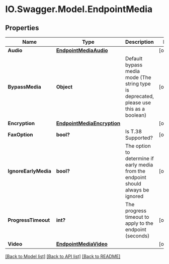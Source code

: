 # IO.Swagger.Model.EndpointMedia
## Properties

Name | Type | Description | Notes
------------ | ------------- | ------------- | -------------
**Audio** | [**EndpointMediaAudio**](EndpointMediaAudio.md) |  | [optional] 
**BypassMedia** | **Object** | Default bypass media mode (The string type is deprecated, please use this as a boolean) | [optional] 
**Encryption** | [**EndpointMediaEncryption**](EndpointMediaEncryption.md) |  | [optional] 
**FaxOption** | **bool?** | Is T.38 Supported? | [optional] 
**IgnoreEarlyMedia** | **bool?** | The option to determine if early media from the endpoint should always be ignored | [optional] 
**ProgressTimeout** | **int?** | The progress timeout to apply to the endpoint (seconds) | [optional] 
**Video** | [**EndpointMediaVideo**](EndpointMediaVideo.md) |  | [optional] 

[[Back to Model list]](../README.md#documentation-for-models) [[Back to API list]](../README.md#documentation-for-api-endpoints) [[Back to README]](../README.md)

